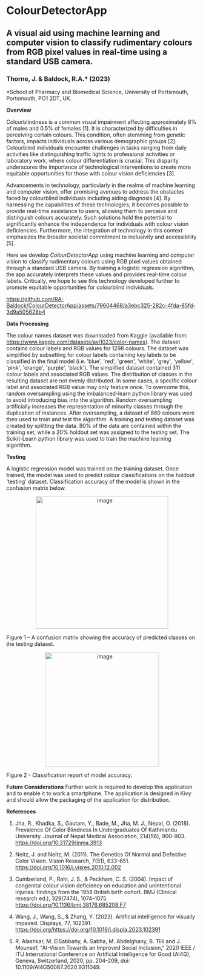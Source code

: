 # ColourDetectorApp
## A visual aid using machine learning and computer vision to classify rudimentary colours from RGB pixel values in real-time using a standard USB camera.
### Thorne, J. & Baldock, R.A.* (2023)
*School of Pharmacy and Biomedical Science, University of Portsmouth, Portsmouth, PO1 2DT, UK. 

**Overview**

Colourblindness is a common visual impairment affecting approximately 8% of males and 0.5% of females [1]. It is characterized by difficulties in perceiving certain colours. This condition, often stemming from genetic factors, impacts individuals across various demographic groups [2]. Colourblind individuals encounter challenges in tasks ranging from daily activities like distinguishing traffic lights to professional activities or laboratory work, where colour differentiation is crucial. This disparity underscores the importance of technological interventions to create more equitable opportunities for those with colour vision deficiencies [3].

Advancements in technology, particularly in the realms of machine learning and computer vision, offer promising avenues to address the obstacles faced by colourblind individuals including aiding diagnosis [4]. By harnessing the capabilities of these technologies, it becomes possible to provide real-time assistance to users, allowing them to perceive and distinguish colours accurately. Such solutions hold the potential to significantly enhance the independence for individuals with colour vision deficiencies. Furthermore, the integration of technology in this context emphasizes the broader societal commitment to inclusivity and accessibility [5]. 

Here we develop *ColourDetectorApp* using machine learning and computer vision to classify rudimentary colours using RGB pixel values obtained through a standard USB camera. By training a logistic regression algorithm, the app accurately interprets these values and provides real-time colour labels. Critically, we hope to see this technology developed further to promote equitable opportunities for colourblind individuals. 

https://github.com/RA-Baldock/ColourDetectorApp/assets/79604468/a3ebc325-282c-4fda-85fd-3d9a505628b4


**Data Processing**

The colour names dataset was downloaded from Kaggle (available from: https://www.kaggle.com/datasets/avi1023/color-names). The dataset contains colour labels and RGB values for 1298 colours. The dataset was simplified by subsetting for colour labels containing key labels to be classified in the final model (i.e. 'blue', 'red', 'green', 'white', 'grey', 'yellow', 'pink', 'orange', 'purple', 'black'). The simplified dataset contained 311 colour labels and associated RGB values. The distribution of classes in the resulting dataset are not evenly distributed. In some cases, a specific colour label and associated RGB value may only feature once. To overcome this, random oversampling using the imbalanced-learn python library was used to avoid introducing bias into the algorithm. Random oversampling artificially increases the representation of minority classes through the duplication of instances. After oversampling, a dataset of 860 colours were then used to train and test the algorithm. A training and testing dataset was created by splitting the data. 80% of the data are contained within the training set, while a 20% holdout set was assigned to the testing set. The Scikit-Learn python library was used to train the machine learning algorithm. 

**Testing**

A logistic regression model was trained on the training dataset. Once trained, the model was used to predict colour classifications on the holdout 'testing' dataset. Classification accuracy of the model is shown in the confusion matrix below. 

<p align="center">
<img width="349" alt="image" src="https://github.com/RA-Baldock/ColourDetectorApp/assets/79604468/67258e43-9630-43ce-8c0a-29af9007af4e">
</p>

Figure 1 – A confusion matrix showing the accuracy of predicted classes on the testing dataset.

<p align="center">
<img width="301" alt="image" src="https://github.com/RA-Baldock/ColourDetectorApp/assets/79604468/5b5772d3-fde9-4628-b8b4-24308f37c2e4">
</p>

Figure 2 - Classification report of model accuracy.

**Future Considerations**
Further work is required to develop this application and to enable it to work a smartphone. The application is designed in Kivy and should allow the packaging of the application for distribution. 

**References**

1.	Jha, R., Khadka, S., Gautam, Y., Bade, M., Jha, M. J., Nepal, O. (2018). Prevalence Of Color Blindness In Undergraduates Of Kathmandu University. Journal of Nepal Medical Association, 214(56), 900-903. https://doi.org/10.31729/jnma.3913

2.	Neitz, J. and Neitz, M. (2011). The Genetics Of Normal and Defective Color Vision. Vision Research, 7(51), 633-651. https://doi.org/10.1016/j.visres.2010.12.002

3.	Cumberland, P., Rahi, J. S., & Peckham, C. S. (2004). Impact of congenital colour vision deficiency on education and unintentional injuries: findings from the 1958 British birth cohort. BMJ (Clinical research ed.), 329(7474), 1074–1075. https://doi.org/10.1136/bmj.38176.685208.F7 

4.	Wang, J., Wang, S., & Zhang, Y. (2023). Artificial intelligence for visually impaired. Displays, 77, 102391. https://doi.org/https://doi.org/10.1016/j.displa.2023.102391 

5.	R. Alashkar, M. ElSabbahy, A. Sabha, M. Abdelghany, B. Tlili and J. Mounsef, "AI-Vision Towards an Improved Social Inclusion," 2020 IEEE / ITU International Conference on Artificial Intelligence for Good (AI4G), Geneva, Switzerland, 2020, pp. 204-209, doi: 10.1109/AI4G50087.2020.9311049.  
